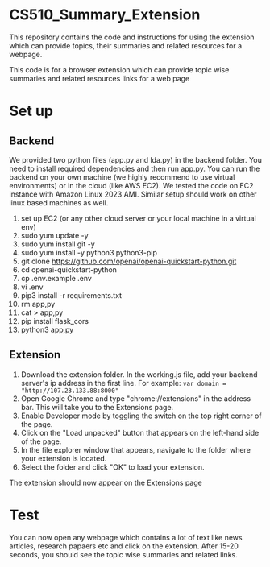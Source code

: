 # CS510_Summary_Extension
This repository contains the code and instructions for using the extension which can provide topics, their summaries and related resources for a webpage.

This code is for a browser extension which can provide topic wise summaries and related resources links for a web page

# Set up

## Backend

We provided two python files (app.py and lda.py) in the backend folder. You need to install required dependencies and then run app.py. You can run the backend on your own machine (we highly recommend to use virtual environments) or in the cloud (like AWS EC2). We tested the code on EC2 instance with Amazon Linux 2023 AMI. Similar setup should work on other linux based machines as well.

1. set up EC2 (or any other cloud server or your local machine in a virtual env)
2. sudo yum update -y
3. sudo yum install git -y
4. sudo yum install -y python3 python3-pip
5. git clone https://github.com/openai/openai-quickstart-python.git
6. cd openai-quickstart-python
7. cp .env.example .env
8. vi .env
9. pip3 install -r requirements.txt
10. rm app,py
11. cat > app,py
12. pip install flask_cors
13. python3 app,py

## Extension

1. Download the extension folder. In the working.js file, add your backend server's ip address in the first line. For example: ```var domain = "http://107.23.133.88:8000"```
2. Open Google Chrome and type "chrome://extensions" in the address bar. This will take you to the Extensions page.
3. Enable Developer mode by toggling the switch on the top right corner of the page.
4. Click on the "Load unpacked" button that appears on the left-hand side of the page.
5. In the file explorer window that appears, navigate to the folder where your extension is located.
6. Select the folder and click "OK" to load your extension.

The extension should now appear on the Extensions page

# Test
You can now open any webpage which contains a lot of text like news articles, research papaers etc and click on the extension. After 15-20 seconds, you should see the topic wise summaries and related links.


